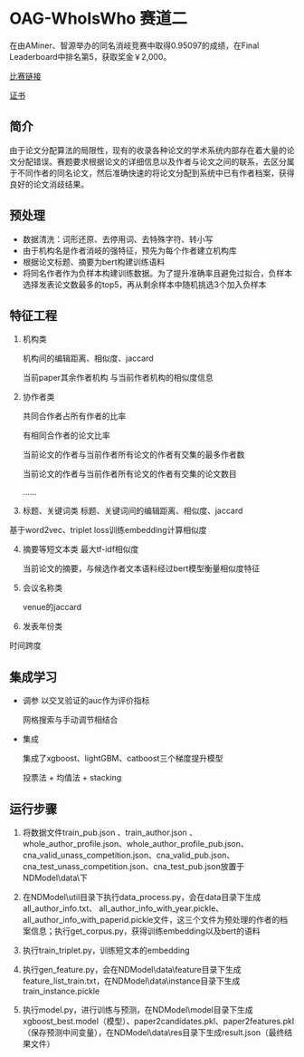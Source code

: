 ﻿# OAG-WhoIsWho 赛道二 




在由AMiner、智源举办的同名消岐竞赛中取得0.95097的成绩，在Final Leaderboard中排名第5，获取奖金￥2,000。

[比赛链接][1]

[证书][2]




## 简介 ##
由于论文分配算法的局限性，现有的收录各种论文的学术系统内部存在着大量的论文分配错误。赛题要求根据论文的详细信息以及作者与论文之间的联系，去区分属于不同作者的同名论文，然后准确快速的将论文分配到系统中已有作者档案，获得良好的论文消歧结果。



## 预处理 ##

 - 数据清洗：词形还原、去停用词、去特殊字符、转小写
 - 由于机构名是作者消岐的强特征，预先为每个作者建立机构库
 - 根据论文标题、摘要为bert构建训练语料
 - 将同名作者作为负样本构建训练数据。为了提升准确率且避免过拟合，负样本选择发表论文数最多的top5，再从剩余样本中随机挑选3个加入负样本



## 特征工程 ##

 1. 机构类
 
    机构间的编辑距离、相似度、jaccard
    
    当前paper其余作者机构 与当前作者机构的相似度信息
    

 2. 协作者类
    
    共同合作者占所有作者的比率
    
    有相同合作者的论文比率
    
    当前论文的作者与当前作者所有论文的作者有交集的最多作者数
    
    当前论文的作者与当前作者所有论文的作者有交集的论文数目
    
    ......

 3. 标题、关键词类
 标题、关键词间的编辑距离、相似度、jaccard
 
基于word2vec、triplet loss训练embedding计算相似度

    
  

 4. 摘要等短文本类
    最大tf-idf相似度
    
    当前论文的摘要，与候选作者文本语料经过bert模型衡量相似度特征

 5. 会议名称类
 
    venue的jaccard
    
 6. 发表年份类
 
 时间跨度



## 集成学习 ##

 - 调参
   以交叉验证的auc作为评价指标
   
   网格搜索与手动调节相结合
   
 - 集成
 
   集成了xgboost、lightGBM、catboost三个梯度提升模型
   
   投票法 + 均值法 + stacking



## 运行步骤 ##
1. 将数据文件train_pub.json 、train_author.json 、whole_author_profile.json、whole_author_profile_pub.json、cna_valid_unass_competition.json、cna_valid_pub.json、cna_test_unass_competition.json、cna_test_pub.json放置于NDModel\data\下

2. 在NDModel\util目录下执行data_process.py，会在data目录下生成 all_author_info.txt、  all_author_info_with_year.pickle、 all_author_info_with_paperid.pickle文件，这三个文件为预处理的作者的档案信息；执行get_corpus.py，获得训练embedding以及bert的语料

3. 执行train_triplet.py，训练短文本的embedding

4. 执行gen_feature.py，会在NDModel\data\feature目录下生成feature_list_train.txt，在NDModel\data\instance目录下生成train_instance.pickle
5. 执行model.py，进行训练与预测，在NDModel\model目录下生成xgboost_best.model（模型）、paper2candidates.pkl、paper2features.pkl（保存预测中间变量），在NDModel\data\res目录下生成result.json（最终结果文件）

    

    
   





 


  [1]: https://www.biendata.com/competition/aminer2019_2/
  [2]: https://drive.google.com/open?id=1SY3f6JXr-xZw_LknfwfyD5NTOA_hLsga
